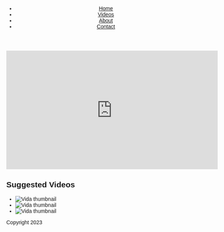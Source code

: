 <!DOCTYPE html>
<html>
<head>
  <title>Video Player</title>
  <style>
    /* CSS styles go here */
    body {
  font-family: Arial, sans-serif;
}

header {
  background-color: #333;
  color: white;
  display: flex;
  justify-content: space-between;
  align-items: center;
  padding: 0 20px;
}

nav ul {
  list-style: none;
  margin: 0;
  padding: 0;
  display: flex;
}

nav li {
  flex: 1;
}

nav a {
  display: block;
  color: white;
  text-align: center;
  padding: 14px 16px;
  text-decoration: none;
}

nav a:hover {
  background-color: #111;
}

main {
  display: flex;
  margin: 20px;
}

#video {
  width: 560px;
}

aside {
  width: 240px;
  margin-left: 20px;
}

aside h2 {
  margin-bottom: 10px;
}

aside ul {
  list-style: none;
  margin: 0;
  padding: 0;
}

aside li {
  margin-bottom: 10px;
}

footer {
  background-color: #eee;
  padding: 20px;
  text-align: center;
}

  </style>
</head>
<body>
  <header>
    <!-- navbar content goes here -->
    <nav>
      <ul>
        <li><a href="#">Home</a></li>
        <li><a href="#">Videos</a></li>
        <li><a href="#">About</a></li>
        <li><a href="#">Contact</a></li>
      </ul>
    </nav>
  </header>
  <main>
    <!-- main content goes here -->
    <div id="video">
      <!-- embed YouTube video here -->
      <iframe width="560" height="315" src="https://www.youtube.com/embed/lJIrF4YjHfQ" frameborder="0" allow="accelerometer; autoplay; encrypted-media; gyroscope; picture-in-picture" allowfullscreen></iframe>
    </div>
    <aside>
      <!-- sidebar content goes here -->
      <h2>Suggested Videos</h2>
      <ul>
        <li><img src="thumbnail-1.jpg" alt="Vida thumbnail"></li>
        <li><img src="thumbnail-2.jpg" alt="Vida thumbnail"></li>
        <li><img src="thumbnail-3.jpg" alt="Vida thumbnail"></li>
      </ul>
    </aside>
  </main>
  <footer>
    <!-- footer content goes here -->
    <p>Copyright 2023</p>
  </footer>
</body>
</html>